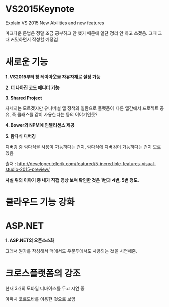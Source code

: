 # VS2015Keynote
Explain VS 2015 New Abilities and new features

마크다운 문법은 정말 조금 공부하고 안 했기 때문에 일단 정리 안 하고 쓰겠음.
그때 그때 커밋하면서 작성할 예정임

# 새로운 기능
**1. VS2015부터 창 레이아웃을 자유자재로 설정 가능**

**2. 더 나아진 코드 에디터 기능**

**3. Shared Project**

  자세히는 모르겠지만 유니버설 앱 정책의 일환으로 플랫폼이 다른 앱간에서
  프로젝트 공유, 즉 클래스를 같이 사용한다는 등의 이야기인듯?

**4. Bower와 NPM에 인텔리센스 제공**

**5. 람다식 디버깅**

  디버깅 중 람다식을 사용이 가능하다는 건지, 람다식에 디버깅이 가능하다는 건지 모르겠음


출처 :
 http://developer.telerik.com/featured/5-incredible-features-visual-studio-2015-preview/


**사실 위의 이야기 중 내가 직접 영상 보며 확인한 것은 1번과 4번, 5번 정도.**


# 클라우드 기능 강화

# ASP.NET

**1. ASP.NET의 오픈소스화**

  그래서 뭔가를 작성해서 맥에서도 우분투에서도 사용되는 것을 시연해줌.

# 크로스플랫폼의 강조

현재 3개의 모바일 디바이스를 두고 시연 중

아파치 코르도바를 이용한 것으로 보임
